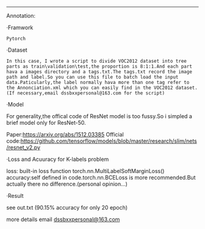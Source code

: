 
------------------------------------------------------------------------------------------------------------------------------------------
Annotation:

·Framwork

	Pytorch

·Dataset

	In this case, I wrote a script to divide VOC2012 dataset into tree parts as train\validation\test,the proportion is 8:1:1.And each part hava a images directory and a tags.txt.The tags.txt record the image path and label.So you can use this file to batch load the input data.Paticularly,the label normally hava more than one tag refer to the Annonciation.xml which you can easily find in the VOC2012 dataset.(If necessary,email dssbxxpersonal@163.com for the script) 

·Model

  For generality,the offical code of ResNet model is too fussy.So i simpled a brief model only for ResNet-50.

  Paper:https://arxiv.org/abs/1512.03385
  Official code:https://github.com/tensorflow/models/blob/master/research/slim/nets/resnet_v2.py

·Loss and Acuuracy for K-labels problem

  loss: built-in loss function torch.nn.MultiLabelSoftMarginLoss()
  accuracy:self defined in code.torch.nn.BCELoss is more recommended.But actually there no difference.(personal opinion...)

·Result

  see out.txt (90.15% accuracy for only 20 epoch)  

more details email dssbxxpersonal@163.com
